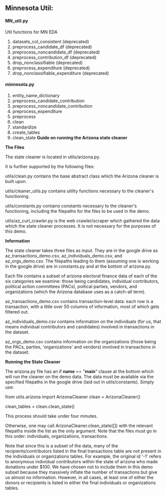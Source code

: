 ## Minnesota Util:
#### MN_util.py

Util functions for MN EDA
1. datasets_col_consistent (deprecated)
2. preprocess_candidate_df (deprecated)
3. preprocess_noncandidate_df (deprecated)
4. preprocess_contribution_df (deprecated)
5. drop_nonclassifiable (deprecated)
6. preprocess_expenditure (deprecated)
7. drop_nonclassifiable_expenditure (deprecated)

#### minnesota.py
1. entity_name_dictionary
2. preprocess_candidate_contribution
3. preprocess_noncandidate_contribution
4. preprocess_expenditure
5. preprocess
6. clean
7. standardize
8. create_tables
9. clean_state
**Guide on running the Arizona state cleaner**

**The Files**

The state cleaner is located in utils/arizona.py. 

It is further supported by the following files:

utils/clean.py contains the base abstract class which the Arizona cleaner is built upon. 

utils/cleaner_utils.py contains utility functions necessary to the cleaner's functioning. 

utils/constants.py contains constants necessary to the cleaner's functioning, including the filepaths for the files to be used in the demo. 

utils/az_curl_crawler.py is the web crawler/scraper which gathered the data which the state cleaner processes. It is not necessary for the purposes of this demo. 

**Information**

The state cleaner takes three files as input. They are in the google drive as az_transactions_demo.csv, az_individuals_demo.csv, and az_orgs_demo.csv. The filepaths leading to them (assuming one is working in the google drive) are in constants.py and at the bottom of arizona.py. 

Each file contains a subset of arizona electoral finance data of each of the six categories we examine: those being candidates, individual contributors, political action committees (PACs), poltical parties, vendors, and organizations (which the Arizona database uses as a catch-all term). 

az_transactions_demo.csv contains transaction-level data: each row is a transaction, with a little over 50 columns of information, most of which gets filtered out. 

az_individuals_demo.csv contains information on the individuals (for us, that means individual contributors and candidates) involved in transactions in the dataset. 

az_orgs_demo.csv contains information on the organizations (those being the PACs, parties, 'organizations' and vendors) involved in transactions in the dataset. 

**Running the State Cleaner**

The arizona.py file has an if __name__ == "__main__" clause at the bottom which will run the cleaner on the demo data. The data must be available via the specified filepaths in the google drive (laid out in utils/constants). Simply use:

from utils.arizona import ArizonaCleaner
clean = ArizonaCleaner()

clean_tables = clean.clean_state()

This process should take under four minutes. 

Otherwise, one may call ArizonaCleaner.clean_state([]) with the relevant filepaths inside the list as the only argument. Note that the files must go in this order: individuals, organizations, transactions. 

Note that since this is a subset of the data, many of the recipients/contributors listed in the final transactions table are not present in the individuals or organizations tables. For example, the original id '-1' refers to anonymous individual contributors within the state of arizona who made donations under $100. We have chosen not to include them in this demo subset because they massively inflate the number of transactions but give us almost no information. However, in all cases, at least one of either the donors or recipients is listed in either the final individuals or organizations tables. 

